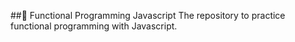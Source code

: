 ##🎃 Functional Programming Javascript
The repository to practice functional programming with Javascript.
